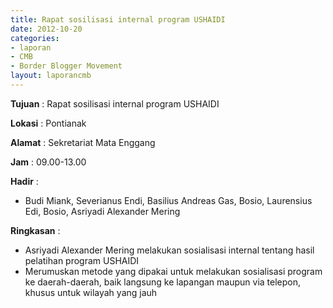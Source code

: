 ```yaml
---
title: Rapat sosilisasi internal program USHAIDI
date: 2012-10-20
categories:
- laporan
- CMB
- Border Blogger Movement
layout: laporancmb
---
```


**Tujuan** :   Rapat sosilisasi internal program USHAIDI 

**Lokasi** :  Pontianak 

**Alamat** :  Sekretariat Mata Enggang 

**Jam** :  09.00-13.00 

**Hadir** :
* Budi Miank, Severianus Endi,  Basilius Andreas Gas, Bosio, Laurensius Edi, Bosio, Asriyadi Alexander Mering 

**Ringkasan** :
* Asriyadi Alexander Mering melakukan sosialisasi internal tentang hasil pelatihan program USHAIDI
* Merumuskan metode yang dipakai untuk melakukan sosialisasi program  ke daerah-daerah, baik langsung ke lapangan maupun via telepon, khusus  untuk wilayah yang jauh
